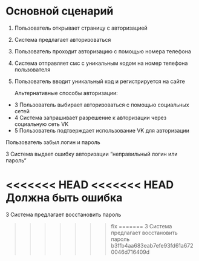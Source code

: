 # Основной сценарий
1. Пользователь открывает страницу с авторизацией
1. Система предлагает авторизоваться
1. Пользователь проходит авторизацию с помощью номера телефона
1. Система отправляет смс с уникальным кодом на номер телефона пользователя
1. Пользователь вводит уникальный код и регистрируется на сайте    
   
   Альтернативные способы авторизации:
     
 - 3 Пользователь выбирает авторизоваться с помощью социальных сетей
 - 4 Система запрашивает разрешение к авторизации через социальную сеть VK
 - 5 Пользователь подтверждает использование VK для авторизации

Пользователь забыл логин и пароль

3 Система выдает ошибку авторизации “неправильный логин или пароль“

<<<<<<< HEAD
<<<<<<< HEAD
Должна быть ошибка
=======
3 Система предлагает восстановить пароль
>>>>>>> fix
=======
3 Система предлагает восстановить пароль
>>>>>>> b3ffb4aa683eab7efe93fd61a6720046d716409d
